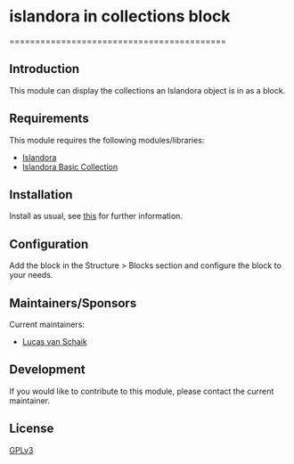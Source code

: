 # islandora in collections block
==========================================

## Introduction

This module can display the collections an Islandora object is in as a block.

## Requirements

This module requires the following modules/libraries:

* [Islandora](https://github.com/islandora/islandora)
* [Islandora Basic Collection](https://github.com/islandora/islandora_solution_pack_collection)

## Installation
 
Install as usual, see [this](https://drupal.org/documentation/install/modules-themes/modules-7) for further information.
 
## Configuration

Add the block in the Structure > Blocks section and configure the block to your needs.

## Maintainers/Sponsors

Current maintainers:

* [Lucas van Schaik](https://github.com/lucasvanschaik)

## Development

If you would like to contribute to this module, please contact the current maintainer.

## License

[GPLv3](LICENSE.txt)

